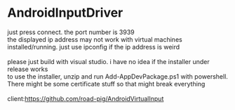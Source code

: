 # AndroidInputDriver
just press connect. the port number is 3939<br/>
the displayed ip address may not work with virtual machines installed/running. just use ipconfig if the ip address is weird<br/>
<br/>
please just build with visual studio. i have no idea if the installer under release works<br/>
to use the installer, unzip and run Add-AppDevPackage.ps1 with powershell. There might be some certificate stuff so that might break everything<br/>
<br/>
client:https://github.com/road-pig/AndroidVirtualInput
